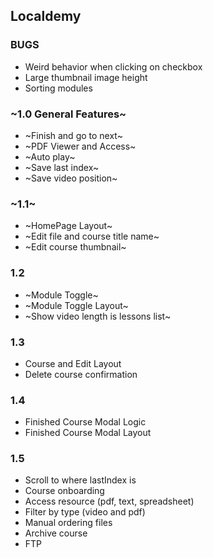 ## Localdemy

### BUGS

- Weird behavior when clicking on checkbox
- Large thumbnail image height
- Sorting modules

### ~1.0 General Features~

- ~Finish and go to next~
- ~PDF Viewer and Access~
- ~Auto play~
- ~Save last index~
- ~Save video position~

### ~1.1~

- ~HomePage Layout~
- ~Edit file and course title name~
- ~Edit course thumbnail~

### 1.2

- ~Module Toggle~
- ~Module Toggle Layout~
- ~Show video length is lessons list~

### 1.3

- Course and Edit Layout
- Delete course confirmation

### 1.4

- Finished Course Modal Logic
- Finished Course Modal Layout

### 1.5

- Scroll to where lastIndex is
- Course onboarding
- Access resource (pdf, text, spreadsheet)
- Filter by type (video and pdf)
- Manual ordering files
- Archive course
- FTP
